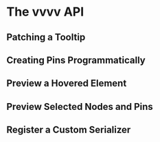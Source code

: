 # The vvvv API

## Patching a Tooltip

## Creating Pins Programmatically

## Preview a Hovered Element

## Preview Selected Nodes and Pins

## Register a Custom Serializer